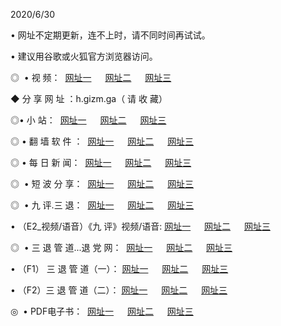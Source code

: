 <p>2020/6/30
<p>• 网址不定期更新，连不上时，请不同时间再试试。
<p>• 建议用谷歌或火狐官方浏览器访问。
<p>◎  • 视 频： 
<a href="http://dcb.shirokuriwaki.com/" target="_blank">网址一</a> 　 
<a href="http://dsb.shirokuriwaki.com/" target="_blank">网址二</a> 　 
<a href="http://dob.shirokuriwaki.com/b.html" target="_blank">网址三</a>
<p>◆ 分 享 网 址 ：h.gizm.ga（ 请 收 藏） </p>

<p>◎•  小 站：  
<a href="http://dcb.shirokuriwaki.com/f.html" target="_blank">网址一</a> 　 
<a href="http://dsb.shirokuriwaki.com/h.html" target="_blank">网址二</a> 　 
<a href="http://dob.shirokuriwaki.com/k/" target="_blank">网址三</a></p><p>

<p>◎  • 翻 墙 软 件 ：  
<a href="http://dcb.shirokuriwaki.com/ff/" target="_blank">网址一</a> 　 
<a href="http://dsb.shirokuriwaki.com/s/read/a1_nd.html" target="_blank">网址二</a> 　 
<a href="http://dob.shirokuriwaki.com/ff/index.html" target="_blank">网址三</a></p>
<p>◎  • 每 日 新 闻：  
<a href="http://dcb.shirokuriwaki.com/day/" target="_blank">网址一</a> 　 
<a href="http://dsb.shirokuriwaki.com/day/" target="_blank">网址二</a> 　 
<a href="http://dob.shirokuriwaki.com/day/index.html" target="_blank">网址三</a></p>
<p>◎   • 短 波 分 享：  
<a href="http://dcb.shirokuriwaki.com/h/" target="_blank">网址一</a> 　 
<a href="http://dsb.shirokuriwaki.com/h/" target="_blank">网址二</a> 　 
<a href="http://dob.shirokuriwaki.com/h/index.html" target="_blank">网址三</a></p>
<p>◎   • 九 评.三 退：  
<a href="http://dcb.shirokuriwaki.com/t/" target="_blank">网址一</a> 　 
<a href="http://dsb.shirokuriwaki.com/v2/index.html" target="_blank">网址二</a> 　 
<a href="http://dob.shirokuriwaki.com/tt/index.html" target="_blank">网址三</a> 　</p>
<p>  • （E2_视频/语音）《九 评》视频/语音: 
<a href="http://dcb.shirokuriwaki.com/7738.html" target="_blank">网址一</a> 　 
<a href="http://dsb.shirokuriwaki.com/7614.html" target="_blank">网址二</a> 　 
<a href="http://dob.shirokuriwaki.com/7633.html" target="_blank">网址三</a></p>
<p>◎   • 三 退 管 道...退 党 网：  
<a href="http://dcb.shirokuriwaki.com/go/td1.html" target="_blank">网址一</a> 　 
<a href="http://dsb.shirokuriwaki.com/go/td2.html" target="_blank">网址二</a> 　 
<a href="http://dob.shirokuriwaki.com/go/td3.html" target="_blank">网址三</a></p>
<p>  • （F1） 三 退 管 道（一）： 
<a href="http://dcb.shirokuriwaki.com/dd/" target="_blank">网址一</a> 　 
<a href="http://dsb.shirokuriwaki.com/s/read/a1_tdx.html" target="_blank">网址二</a> 　 
<a href="http://dob.shirokuriwaki.com/dd/" target="_blank">网址三</a></p>
<p>  • （F2）三 退 管 道（二）： 
<a href="http://dsb.shirokuriwaki.com/d/" target="_blank">网址一</a> 　 
<a href="http://dcb.shirokuriwaki.com/d/index.html" target="_blank">网址二</a> 　 
<a href="http://dob.shirokuriwaki.com/d/" target="_blank">网址三</a></p>
<p>◎   • PDF电子书：  
<a href="http://dcb.shirokuriwaki.com/p/" target="_blank">网址一</a> 　 
<a href="http://dsb.shirokuriwaki.com/p/index.html" target="_blank">网址二</a> 　 
<a href="http://dob.shirokuriwaki.com/p/" target="_blank">网址三</a></p>
